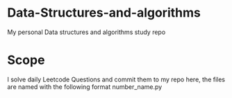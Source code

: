 # Data-Structures-and-algorithms
My personal Data structures and algorithms study repo

# Scope

I solve daily Leetcode Questions and commit them to my repo here, the files are named with the following format number_name.py


